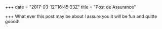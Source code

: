 +++
date = "2017-03-12T16:45:33Z"
title = "Post de Assurance"

+++
What ever this post may be about I assure you it will be fun and quitte goood!